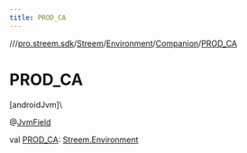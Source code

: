 ```yaml
---
title: PROD_CA
---
```

//[<root>](../../../../../index.html)/[pro.streem.sdk](../../../index.html)/[Streem](../../index.html)/[Environment](../index.html)/[Companion](index.html)/[PROD_CA](-p-r-o-d_-c-a.html)



# PROD_CA



[androidJvm]\




@[JvmField](https://kotlinlang.org/api/latest/jvm/stdlib/kotlin.jvm/-jvm-field/index.html)



val [PROD_CA](-p-r-o-d_-c-a.html): [Streem.Environment](../index.html)




